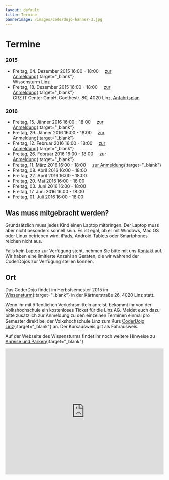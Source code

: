 ```yaml
---
layout: default
title: Termine
bannerimage: /images/coderdojo-banner-3.jpg
---
```


# Termine

### 2015

* Freitag, 04. Dezember 2015 16:00 - 18:00&nbsp;&nbsp;&nbsp;&nbsp;&nbsp;[zur Anmeldung](https://www.eventbrite.de/e/coderdojo-linz-wissensturm-tickets-17993501046){:target="_blank"}
<br/>Wissensturm Linz
* Freitag, 18. Dezember 2015 16:00 - 18:00&nbsp;&nbsp;&nbsp;&nbsp;&nbsp;[zur Anmeldung](https://www.eventbrite.de/e/coderdojo-linz-wissensturm-tickets-17993502049){:target="_blank"}
<br/>GRZ IT Center GmbH, Goethestr. 80, 4020 Linz, [Anfahrtsplan](http://www.grz.at/eBusiness/01_template1/1077528498541834366-1079162600655747802_1079162937542245764-1079162937542245764-NA-42-NA.html)

### 2016

* Freitag, 15. Jänner 2016 16:00 - 18:00&nbsp;&nbsp;&nbsp;&nbsp;&nbsp;[zur Anmeldung](https://www.eventbrite.de/e/coderdojo-linz-wissensturm-tickets-19222587276){:target="_blank"}
* Freitag, 29. Jänner 2016 16:00 - 18:00&nbsp;&nbsp;&nbsp;&nbsp;&nbsp;[zur Anmeldung](https://www.eventbrite.de/e/coderdojo-linz-wissensturm-tickets-19222588279){:target="_blank"}
* Freitag, 12. Februar 2016 16:00 - 18:00&nbsp;&nbsp;&nbsp;&nbsp;&nbsp;[zur Anmeldung](https://www.eventbrite.de/e/coderdojo-linz-wissensturm-tickets-19222589282){:target="_blank"}
* Freitag, 26. Februar 2016 16:00 - 18:00&nbsp;&nbsp;&nbsp;&nbsp;&nbsp;[zur Anmeldung](https://www.eventbrite.de/e/coderdojo-linz-wissensturm-tickets-19222590285){:target="_blank"}
* Freitag, 11. März 2016 16:00 - 18:00&nbsp;&nbsp;&nbsp;&nbsp;&nbsp;[zur Anmeldung](https://www.eventbrite.de/e/coderdojo-linz-wissensturm-tickets-19222591288){:target="_blank"}
* Freitag, 08. April 2016 16:00 - 18:00&nbsp;&nbsp;&nbsp;&nbsp;&nbsp;
* Freitag, 22. April 2016 16:00 - 18:00&nbsp;&nbsp;&nbsp;&nbsp;&nbsp;
* Freitag, 20. Mai 2016 16:00 - 18:00&nbsp;&nbsp;&nbsp;&nbsp;&nbsp;
* Freitag, 03. Juni 2016 16:00 - 18:00&nbsp;&nbsp;&nbsp;&nbsp;&nbsp;
* Freitag, 17. Juni 2016 16:00 - 18:00&nbsp;&nbsp;&nbsp;&nbsp;&nbsp;
* Freitag, 01. Juli 2016 16:00 - 18:00&nbsp;&nbsp;&nbsp;&nbsp;&nbsp;

## Was muss mitgebracht werden?

Grundsätzlich muss jedes Kind einen Laptop mitbringen. Der Laptop muss aber nicht besonders schnell sein. Es ist egal, ob er mit Windows, Mac OS oder Linux betrieben wird. iPads, Android-Tablets oder Smartphones reichen nicht aus.

Falls kein Laptop zur Verfügung steht, nehmen Sie bitte mit uns [Kontakt](http://coderdojo-linz.github.io/kontakt.html) auf. Wir haben eine limitierte Anzahl an Geräten, die wir während der CoderDojos zur Verfügung stellen können.

## Ort

Das CoderDojo findet im Herbstsemester 2015 im [Wissensturm](http://www.linz.at/wissensturm/){:target="_blank"} in der Kärtnerstraße 26, 4020 Linz statt. 

Wenn ihr mit öffentlichen Verkehrsmitteln anreist, bekommt ihr von der Volkshochschule ein kostenloses Ticket für die Linz AG. Meldet euch dazu bitte zusätzlich zur Anmeldung zu den einzelnen 
Terminen einmal pro Semester direkt bei der Volkshochschule Linz zum Kurs [CoderDojo Linz](https://vhskurs.linz.gv.at/index.php?kathaupt=11&knr=15.24760&kursname=CoderDojo+Linz){:target="_blank"} an. 
Der Kursausweis gilt als Fahrausweis.

Auf der Webseite des Wissensturms findet ihr noch weitere Hinweise zu [Anreise und Parken](http://www.linz.at/wissensturm/anreise.asp){:target="_blank"}.

<iframe frameborder="0" style="border: 0; width: 100%; height: 400px;" src="https://www.google.com/maps/embed/v1/place?q=Wissensturm%20Volkshochschule%20Linz%20Stadtbibliothek%2C%20K%C3%A4rntnerstra%C3%9Fe%2C%20Linz%2C%20Austria&key=AIzaSyAAgaQBWJByXn9NNkGVGGRFRxGXUWXxBXE" allowfullscreen></iframe> 
